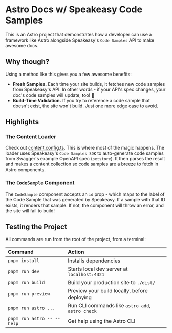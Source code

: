 # Astro Docs w/ Speakeasy Code Samples

This is an Astro project that demonstrates how a developer can use a framework like Astro alongside Speakeasy's `Code Samples` API to make awesome docs.

## Why though?

Using a method like this gives you a few awesome benefits:

- **Fresh Samples.** Each time your site builds, it fetches new code samples from Speakeasy's API. In other words - if your API's spec changes, your doc's code samples will update, too! 🤯
- **Build-Time Validation.** If you try to reference a code sample that doesn't exist, the site won't build. Just one more edge case to avoid.

## Highlights

### The Content Loader

Check out [content.config.ts](/src/content.config.ts). This is where most of the magic happens. The loader uses Speakeasy's `Code Samples SDK` to auto-generate code samples from Swagger's example OpenAPI spec (`petstore`). It then parses the result and makes a content collection so code samples are a breeze to fetch in Astro components.

### The `CodeSample` Component

The `CodeSample` component accepts an `id` prop - which maps to the label of the Code Sample that was generated by Speakeasy. If a sample with that ID exists, it renders that sample. If not, the component will throw an error, and the site will fail to build!

## Testing the Project

All commands are run from the root of the project, from a terminal:

| Command                    | Action                                           |
| :------------------------- | :----------------------------------------------- |
| `pnpm install`             | Installs dependencies                            |
| `pnpm run dev`             | Starts local dev server at `localhost:4321`      |
| `pnpm run build`           | Build your production site to `./dist/`          |
| `pnpm run preview`         | Preview your build locally, before deploying     |
| `pnpm run astro ...`       | Run CLI commands like `astro add`, `astro check` |
| `pnpm run astro -- --help` | Get help using the Astro CLI                     |

